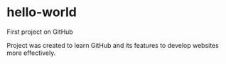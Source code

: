 # hello-world
First project on GitHub

Project was created to learn GitHub and its features to develop websites more effectively.
